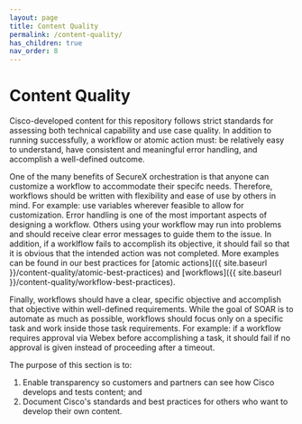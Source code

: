 ```yaml
---
layout: page
title: Content Quality
permalink: /content-quality/
has_children: true
nav_order: 8
---
```


# Content Quality
Cisco-developed content for this repository follows strict standards for assessing both technical capability and use case quality. In addition to running successfully, a workflow or atomic action must: be relatively easy to understand, have consistent and meaningful error handling, and accomplish a well-defined outcome.

One of the many benefits of SecureX orchestration is that anyone can customize a workflow to accommodate their specifc needs. Therefore, workflows should be written with flexibility and ease of use by others in mind. For example: use variables wherever feasible to allow for customization. Error handling is one of the most important aspects of designing a workflow. Others using your workflow may run into problems and should receive clear error messages to guide them to the issue. In addition, if a worklflow fails to accomplish its objective, it should fail so that it is obvious that the intended action was not completed. More examples can be found in our best practices for [atomic actions]({{ site.baseurl }}/content-quality/atomic-best-practices) and [workflows]({{ site.baseurl }}/content-quality/workflow-best-practices).

Finally, workflows should have a clear, specific objective and accomplish that objective within well-defined requirements. While the goal of SOAR is to automate as much as possible, workflows should focus only on a specific task and work inside those task requirements. For example: if a workflow requires approval via Webex before accomplishing a task, it should fail if no approval is given instead of proceeding after a timeout.

The purpose of this section is to:
1. Enable transparency so customers and partners can see how Cisco develops and tests content; and
1. Document Cisco's standards and best practices for others who want to develop their own content.
